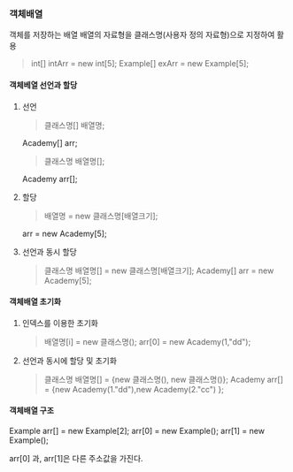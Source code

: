### 객체배열

객체를 저장하는 배열
배열의 자료형을 클래스명(사용자 정의 자료형)으로 지정하여 활용

> int[] intArr = new int[5];
> Example[] exArr = new Example[5];

#### 객체베열 선언과 할당

1. 선언

   > 클래스명[] 배열명;
   
   Academy[] arr;

   > 클래스명 배열명[];
   
   Academy arr[];

2. 할당

   > 배열명 = new 클래스명[배열크기];
   
   arr = new Academy[5];

3. 선언과 동시 할당

   > 클래스명 배열명[] = new 클래스명[배열크기];
   Academy[] arr = new Academy[5];

#### 객체배열 초기화

1. 인덱스를 이용한 초기화

   > 배열명[i] = new 클래스명();
   arr[0] = new Academy(1,"dd");

2. 선언과 동시에 할당 및 초기화
   > 클래스명 배열명[] = {new 클래스명(), new 클래스명()};
   Academy arr[] = {new Academy(1."dd"),new Academy(2."cc") };

#### 객체배열 구조

Example arr[] = new Example[2];
arr[0] = new Example();
arr[1] = new Example();

arr[0] 과, arr[1]은 다른 주소값을 가진다.
